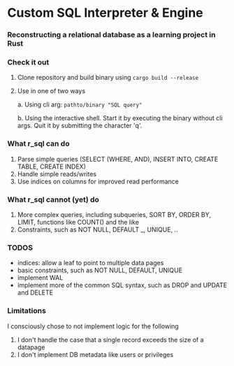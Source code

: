 # Custom SQL Interpreter & Engine

### Reconstructing a relational database as a learning project in Rust

### Check it out

1. Clone repository and build binary using `cargo build --release`
2. Use in one of two ways

    a. Using cli arg:
    `pathto/binary "SQL query"`

    b. Using the interactive shell. Start it by executing the binary without cli args. Quit it by submitting the character 'q'.

### What r_sql can do

1. Parse simple queries (SELECT (WHERE, AND), INSERT INTO, CREATE TABLE, CREATE INDEX)
2. Handle simple reads/writes
3. Use indices on columns for improved read performance


### What r_sql cannot (yet) do

1. More complex queries, including subqueries, SORT BY, ORDER BY, LIMIT, functions like COUNT() and the like
2. Constraints, such as NOT NULL, DEFAULT \_, UNIQUE, ..


### TODOS
-   indices: allow a leaf to point to multiple data pages
-   basic constraints, such as NOT NULL, DEFAULT, UNIQUE
-   implement WAL
-   implement more of the common SQL syntax, such as DROP and UPDATE and DELETE

### Limitations

I consciously chose to not implement logic for the following

1. I don't handle the case that a single record exceeds the size of a datapage
2. I don't implement DB metadata like users or privileges
